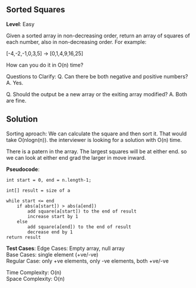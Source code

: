 ## Sorted Squares 

**Level**: Easy 

Given a sorted array in non-decreasing order, return an array of squares of each number, also
in non-decreasing order. For example:  

[-4,-2,-1,0,3,5] -> [0,1,4,9,16,25]  

How can you do it in O(n) time?  


Questions to Clarify:
Q. Can there be both negative and positive numbers?
A. Yes.

Q. Should the output  be a new array or the exiting array modified?
A. Both are fine.


## Solution
Sorting aproach: We can calculate the square and then sort it. That would take O(nlogn(n)). the interviewer is looking for a solution with O(n) time.

There is a patern in the array. The largest squares will be at either end. so we can look at either end grad the larger in move inward.

**Pseudocode**:
```
int start = 0, end = n.length-1;

int[] result = size of a

while start <= end
    if abs(a[start]) > abs(a[end])
        add square(a[start]) to the end of result
        increase start by 1
    else
        add square(a[end]) to the end of result
        decrease end by 1
return result
```
**Test Cases**:
Edge Cases: Empty array, null array  
Base Cases: single element (+ve/-ve)  
Regular Case: only +ve elements, only -ve elements, both +ve/-ve  

Time Complexity: O(n)  
Space Complexity: O(n)  

